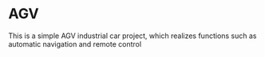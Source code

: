 # AGV
 This is a simple AGV industrial car project, which realizes functions such as automatic navigation and remote control

